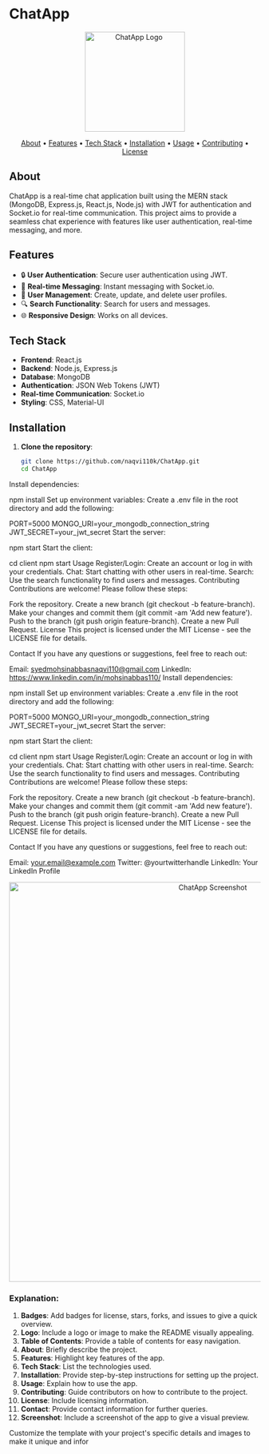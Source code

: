 # ChatApp

<p align="center">
  <img src="https://your-image-url.com/your-image.png" alt="ChatApp Logo" width="200" height="200">
</p>

<p align="center">
  <a href="#about">About</a> •
  <a href="#features">Features</a> •
  <a href="#tech-stack">Tech Stack</a> •
  <a href="#installation">Installation</a> •
  <a href="#usage">Usage</a> •
  <a href="#contributing">Contributing</a> •
  <a href="#license">License</a>
</p>

## About

ChatApp is a real-time chat application built using the MERN stack (MongoDB, Express.js, React.js, Node.js) with JWT for authentication and Socket.io for real-time communication. This project aims to provide a seamless chat experience with features like user authentication, real-time messaging, and more.

## Features

- 🔒 **User Authentication**: Secure user authentication using JWT.
- 💬 **Real-time Messaging**: Instant messaging with Socket.io.
- 👥 **User Management**: Create, update, and delete user profiles.
- 🔍 **Search Functionality**: Search for users and messages.
- 🌐 **Responsive Design**: Works on all devices.

## Tech Stack

- **Frontend**: React.js
- **Backend**: Node.js, Express.js
- **Database**: MongoDB
- **Authentication**: JSON Web Tokens (JWT)
- **Real-time Communication**: Socket.io
- **Styling**: CSS, Material-UI

## Installation

1. **Clone the repository**:
   ```bash
   git clone https://github.com/naqvi110k/ChatApp.git
   cd ChatApp
Install dependencies:


npm install
Set up environment variables:
Create a .env file in the root directory and add the following:


PORT=5000
MONGO_URI=your_mongodb_connection_string
JWT_SECRET=your_jwt_secret
Start the server:


npm start
Start the client:


cd client
npm start
Usage
Register/Login: Create an account or log in with your credentials.
Chat: Start chatting with other users in real-time.
Search: Use the search functionality to find users and messages.
Contributing
Contributions are welcome! Please follow these steps:

Fork the repository.
Create a new branch (git checkout -b feature-branch).
Make your changes and commit them (git commit -am 'Add new feature').
Push to the branch (git push origin feature-branch).
Create a new Pull Request.
License
This project is licensed under the MIT License - see the LICENSE file for details.

Contact
If you have any questions or suggestions, feel free to reach out:

Email: syedmohsinabbasnaqvi110@gmail.com
LinkedIn: https://www.linkedin.com/in/mohsinabbas110/
Install dependencies:


npm install
Set up environment variables:
Create a .env file in the root directory and add the following:


PORT=5000
MONGO_URI=your_mongodb_connection_string
JWT_SECRET=your_jwt_secret
Start the server:


npm start
Start the client:


cd client
npm start
Usage
Register/Login: Create an account or log in with your credentials.
Chat: Start chatting with other users in real-time.
Search: Use the search functionality to find users and messages.
Contributing
Contributions are welcome! Please follow these steps:

Fork the repository.
Create a new branch (git checkout -b feature-branch).
Make your changes and commit them (git commit -am 'Add new feature').
Push to the branch (git push origin feature-branch).
Create a new Pull Request.
License
This project is licensed under the MIT License - see the LICENSE file for details.

Contact
If you have any questions or suggestions, feel free to reach out:

Email: your.email@example.com
Twitter: @yourtwitterhandle
LinkedIn: Your LinkedIn Profile
<p align="center"> <img src="https://your-image-url.com/your-screenshot.png" alt="ChatApp Screenshot" width="800"> </p>

### Explanation:

1. **Badges**: Add badges for license, stars, forks, and issues to give a quick overview.
2. **Logo**: Include a logo or image to make the README visually appealing.
3. **Table of Contents**: Provide a table of contents for easy navigation.
4. **About**: Briefly describe the project.
5. **Features**: Highlight key features of the app.
6. **Tech Stack**: List the technologies used.
7. **Installation**: Provide step-by-step instructions for setting up the project.
8. **Usage**: Explain how to use the app.
9. **Contributing**: Guide contributors on how to contribute to the project.
10. **License**: Include licensing information.
11. **Contact**: Provide contact information for further queries.
12. **Screenshot**: Include a screenshot of the app to give a visual preview.

Customize the template with your project's specific details and images to make it unique and infor
